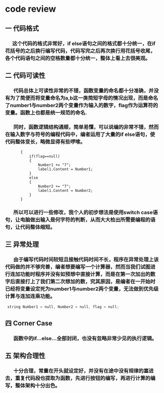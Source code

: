# code review  
## 一 代码格式
### &nbsp;&nbsp;&nbsp;&nbsp; &nbsp;这个代码的格式非常好，if else语句之间的格式都十分统一，在if花括号的之后换行编写代码，代码写完之后再次换行用花括号收尾，各个代码语句之间的空格数量都十分统一，整体上看上去很美观。  
## 二 代码可读性
### &nbsp;&nbsp;&nbsp;&nbsp; &nbsp; 代码总体上可读性非常的不错，函数变量的命名都十分准确，并没有为了简便而将变量命名为a,b这一类简短字母的情况出现，而是命名了number1与number2两个变量作为输入的数字，flag作为运算符的变量。函数上也都是统一规范的命名.  
### &nbsp;&nbsp;&nbsp;&nbsp; &nbsp; 同时，函数逻辑结构通顺，简单易懂，可以说编的非常不错，然而在输入数字与符号的编程代码中，编者运用了大量的if else语句，使代码整体变长，略微显得有些啰嗦。    
 ``` private void Button_Click7(object sender, RoutedEventArgs e)
        {
            if(flag==null)
            {
                Number1 += "7";
                label1.Content = Number1;
            }
            else
            {
                Number2 += "7";
                label1.Content = Number2;
            }
        } 
  ```   
   ### &nbsp;&nbsp;&nbsp;&nbsp; &nbsp;  所以可以进行一些修改，我个人的初步想法是使用switch case语句，让电脑做出输入是何字符的判断，从而大大检出所需要编程的语句，让代码整体缩短。    
## 三 异常处理   
### &nbsp;&nbsp;&nbsp;&nbsp; &nbsp; 由于编写代码时间较短且接触代码时间不长，程序在异常处理上该代码做的并不够完善，编者想要编写一个计算器，然而当我们试图进行连加功能时程序并没有如预想中直接计算，而是在第一次加出的数字后直接打上了我们第二次想加的数，究其原因，是编者在一开始时已经将变量设定死为number1与number2两个变量，无法做到优先级计算与连加连乘功能。    
```C++
 string Number1 = null, Number2 = null, flag = null;
 ```

## 四 Corner Case  
### &nbsp;&nbsp;&nbsp;&nbsp; &nbsp; 函数中的if…else…全部封闭，也没有忽略非常少见的执行逻辑。
## 五 架构合理性    
### &nbsp;&nbsp;&nbsp;&nbsp; &nbsp; 十分合理，常量在开头就设定好，并没有在途中没有规律的塞进去，重复代码段也提取为函数，先进行按钮的编写，再进行计算的编写，整体架构十分出色。